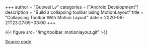 +++
author = "Guowei Lv"
categories = ["Android Development"]
description = "Build a collapsing toolbar using MotionLayout"
title = "Collapsing Toolbar With Motion Layout"
date = 2020-06-21T23:27:09+03:00
+++

{{< figure src="/img/toolbar_motionlayout.gif" >}}

[Source code](https://github.com/lvguowei/CollapsingToolbarWithMotionlayout)

